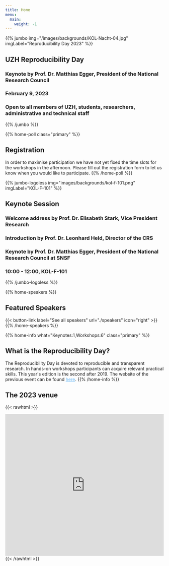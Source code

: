```yaml
---
title: Home
menu:
  main:
    weight: -1
---
```


<!-- JUMBO -->
{{% jumbo img="/images/backgrounds/KOL-Nacht-04.jpg" imgLabel="Reproducibility Day 2023" %}}
## UZH Reproducibility Day

### Keynote by Prof. Dr. Matthias Egger, President of the National Research Council

### February 9, 2023

### Open to all members of UZH, students, researchers, administrative and technical staff
{{% /jumbo %}}

<!-- REGISTRATION FORM --> 
{{% home-poll class="primary" %}} 
## Registration 
In order to maximise participation we have not yet fixed the time slots for the workshops in the afternoon. Please fill out the registration form to let us know when you would like to participate.
{{% /home-poll %}}


{{% jumbo-logoless img="images/backgrounds/kol-f-101.png" imgLabel="KOL-F-101" %}}
## Keynote Session
### Welcome address by Prof. Dr. Elisabeth Stark, Vice President Research
### Introduction by Prof. Dr. Leonhard Held, Director of the CRS
### Keynote by Prof. Dr. Matthias Egger, President of the National Research Council at SNSF
### **10:00 - 12:00, KOL-F-101**
{{% /jumbo-logoless %}}

<!-- SPEAKERS -->
<!-- BREAKS JUMBO IMAGE -->
{{% home-speakers %}}
## Featured Speakers
{{< button-link label="See all speakers" url="./speakers" icon="right" >}}
{{% /home-speakers %}}

<!-- INFO -->
{{% home-info what="Keynotes:1,Workshops:6" class="primary" %}}
## What is the Reproducibility Day?
The Reproducibility Day is devoted to reproducible and transparent research. In hands-on workshops participants can acquire relevant practical skills. This year's edition is the second after 2019. The website of the previous event can be found <a style="color: #64b5f6" href="./archive/">here</a>.
{{% /home-info %}}

<!-- THE MAP 
{{% home-location
    image="/images/map_en.jpg"
    address="University of Zürich, Rämistrasse 71, 8006 Zürich"
    latitude="47.374625"
    longitude="8.548649"
    %}}
{{% /home-location %}}
-->

## The 2023 venue
{{< rawhtml >}}
<iframe src="https://www.google.com/maps/embed?pb=!1m18!1m12!1m3!1d2617.459205967524!2d8.5470667475565!3d47.3739143059912!2m3!1f0!2f0!3f0!3m2!1i1024!2i768!4f13.1!3m3!1m2!1s0x479aa1e28fb49e31%3A0x975efe26e2b57d4f!2sUniversity%20of%20Zurich!5e0!3m2!1sen!2sch!4v1668894163446!5m2!1sen!2sch" width="100%" height="450" style="border:0;" allowfullscreen="" loading="lazy" referrerpolicy="no-referrer-when-downgrade"></iframe>
{{< /rawhtml >}}

